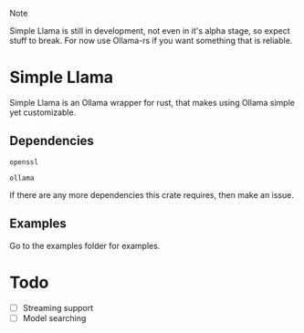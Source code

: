 > [!NOTE]
> Simple Llama is still in development, not even in it's alpha stage, so expect stuff to break.
> For now use Ollama-rs if you want something that is reliable.
# Simple Llama
Simple Llama is an Ollama wrapper for rust, that makes using Ollama simple yet customizable.


## Dependencies
`openssl`

`ollama`

If there are any more dependencies this crate requires, then make an issue.

## Examples
Go to the examples folder for examples.

# Todo
- [ ] Streaming support
- [ ] Model searching